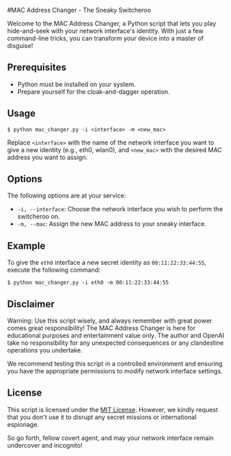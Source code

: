 #MAC Address Changer - The Sneaky Switcheroo

Welcome to the MAC Address Changer, a Python script that lets you play hide-and-seek with your network interface's identity. With just a few command-line tricks, you can transform your device into a master of disguise!

## Prerequisites

- Python must be installed on your system.
- Prepare yourself for the cloak-and-dagger operation.

## Usage

```
$ python mac_changer.py -i <interface> -m <new_mac>
```

Replace `<interface>` with the name of the network interface you want to give a new identity (e.g., eth0, wlan0), and `<new_mac>` with the desired MAC address you want to assign.

## Options

The following options are at your service:

- `-i, --interface`: Choose the network interface you wish to perform the switcheroo on.
- `-m, --mac`: Assign the new MAC address to your sneaky interface.

## Example

To give the `eth0` interface a new secret identity as `00:11:22:33:44:55`, execute the following command:

```
$ python mac_changer.py -i eth0 -m 00:11:22:33:44:55
```

## Disclaimer

Warning: Use this script wisely, and always remember with great power comes great responsibility! The MAC Address Changer is here for educational purposes and entertainment value only. The author and OpenAI take no responsibility for any unexpected consequences or any clandestine operations you undertake.

We recommend testing this script in a controlled environment and ensuring you have the appropriate permissions to modify network interface settings.

## License

This script is licensed under the [MIT License](https://opensource.org/licenses/MIT). However, we kindly request that you don't use it to disrupt any secret missions or international espionage.

So go forth, fellow covert agent, and may your network interface remain undercover and incognito!